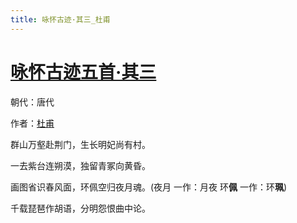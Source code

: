 ```yaml
---
title: 咏怀古迹·其三_杜甫
---
```


# [咏怀古迹五首·其三](http://so.gushiwen.org/view_70859.aspx)

朝代：唐代

作者：[杜甫](http://so.gushiwen.org/author_474.aspx)

群山万壑赴荆门，生长明妃尚有村。

一去紫台连朔漠，独留青冢向黄昏。

画图省识春风面，环佩空归夜月魂。(夜月 一作：月夜 环<strong>佩</strong> 一作：环<strong>珮</strong>)

千载琵琶作胡语，分明怨恨曲中论。